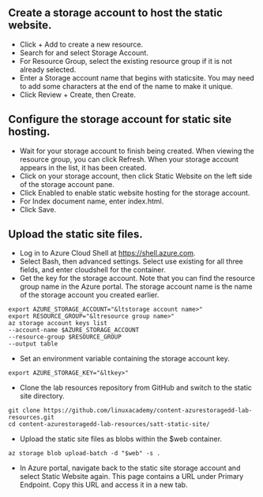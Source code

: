 ## Create a storage account to host the static website.
- Click + Add to create a new resource.
- Search for and select Storage Account.
- For Resource Group, select the existing resource group if it is not already selected.
- Enter a Storage account name that begins with staticsite. You may need to add some characters at the end of the name to make it unique.
- Click Review + Create, then Create.

## Configure the storage account for static site hosting.
- Wait for your storage account to finish being created. When viewing the resource group, you can click Refresh. When your storage account appears in the list, it has been created.
- Click on your storage account, then click Static Website on the left side of the storage account pane.
- Click Enabled to enable static website hosting for the storage account.
- For Index document name, enter index.html.
- Click Save.

## Upload the static site files.
- Log in to Azure Cloud Shell at https://shell.azure.com.
- Select Bash, then advanced settings. Select use existing for all three fields, and enter cloudshell for the container.
- Get the key for the storage account. Note that you can find the resource group name in the Azure portal. 
The storage account name is the name of the storage account you created earlier.

```
export AZURE_STORAGE_ACCOUNT="&ltstorage account name>"
export RESOURCE_GROUP="&ltresource group name>"
az storage account keys list
--account-name $AZURE_STORAGE_ACCOUNT
--resource-group $RESOURCE_GROUP
--output table
```

- Set an environment variable containing the storage account key.
```
export AZURE_STORAGE_KEY="&ltkey>"
```
- Clone the lab resources repository from GitHub and switch to the static site directory.
```
git clone https://github.com/linuxacademy/content-azurestoragedd-lab-resources.git
cd content-azurestoragedd-lab-resources/satt-static-site/
```
- Upload the static site files as blobs within the $web container.
```
az storage blob upload-batch -d "$web" -s .
```
- In Azure portal, navigate back to the static site storage account and select Static Website again. 
This page contains a URL under Primary Endpoint. Copy this URL and access it in a new tab.
